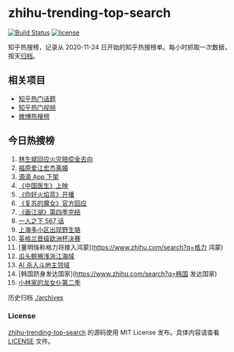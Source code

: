 # zhihu-trending-top-search

[![Build Status](https://github.com/justjavac/zhihu-trending-top-search/workflows/ci/badge.svg?branch=main)](https://github.com/justjavac/zhihu-trending-top-search/actions)
[![license](https://img.shields.io/github/license/justjavac/zhihu-trending-top-search)](https://github.com/justjavac/zhihu-trending-top-search/blob/main/LICENSE)

知乎热搜榜，记录从 2020-11-24 日开始的知乎热搜榜单。每小时抓取一次数据，按天[归档](./archives)。

## 相关项目

- [知乎热门话题](https://github.com/justjavac/zhihu-trending-hot-questions)
- [知乎热门视频](https://github.com/justjavac/zhihu-trending-hot-video)
- [微博热搜榜](https://github.com/justjavac/weibo-trending-hot-search)

## 今日热搜榜

<!-- BEGIN -->
<!-- 最后更新时间 Fri Jul 09 2021 16:06:45 GMT+0800 (China Standard Time) -->

1. [林生斌回应火灾赔偿金去向](https://www.zhihu.com/search?q=林生斌)
2. [福原爱江宏杰离婚](https://www.zhihu.com/search?q=福原爱)
3. [滴滴 App 下架](https://www.zhihu.com/search?q=滴滴下架)
4. [《中国医生》上映](https://www.zhihu.com/search?q=中国医生)
5. [《你好火焰蓝》开播](https://www.zhihu.com/search?q=你好火焰蓝)
6. [《复苏的魔女》官方回应](https://www.zhihu.com/search?q=复苏的魔女)
7. [《画江湖》第四季完结](https://www.zhihu.com/search?q=画江湖之不良人)
8. [一人之下 567 话](https://www.zhihu.com/search?q=一人之下)
9. [上海多小区出现野生貉](https://www.zhihu.com/search?q=野生貉)
10. [英格兰晋级欧洲杯决赛](https://www.zhihu.com/search?q=英格兰队)
11. [董明珠称格力将接入鸿蒙](https://www.zhihu.com/search?q=格力 鸿蒙)
12. [瓜头鲸搁浅浙江海域](https://www.zhihu.com/search?q=瓜头鲸搁浅)
13. [AI 杀入斗地主领域](https://www.zhihu.com/search?q=AI斗地主)
14. [韩国跻身发达国家](https://www.zhihu.com/search?q=韩国 发达国家)
15. [小林家的龙女仆第二季](https://www.zhihu.com/search?q=小林家的龙女仆)

<!-- END -->

历史归档 [./archives](./archives)

### License

[zhihu-trending-top-search](https://github.com/justjavac/zhihu-trending-top-search)
的源码使用 MIT License 发布。具体内容请查看 [LICENSE](./LICENSE) 文件。
